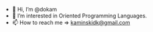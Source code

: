 - 👋 Hi, I’m @dokam
- 👀 I’m interested in Oriented Programming Languages.
- 📫 How to reach me => kaminskidk@gmail.com

<!---
dokam/dokam is a ✨ special ✨ repository because its `README.md` (this file) appears on your GitHub profile.
You can click the Preview link to take a look at your changes.
--->
